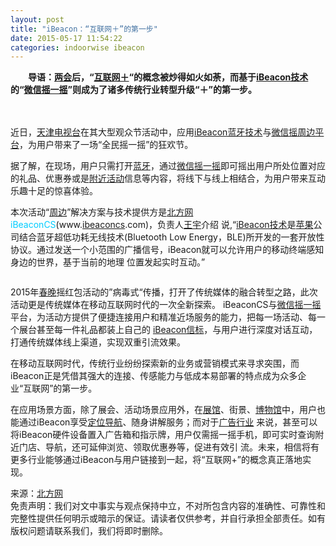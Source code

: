 ```yaml
---
layout: post
title: "iBeacon：“互联网＋”的第一步"
date: 2015-05-17 11:54:22
categories: indoorwise ibeacon
---
```

<div class="asb asb-post asb-post-01"></div>
 
<p><em></em>　　<strong>导语：<span style="color: #00ccff;"><a class="tag_link" href="http://www.ibeaconworld.cn/?tag=%e4%b8%a4%e4%bc%9a" target="_blank" title="查看关于 两会 的文章">两会</a></span>后，“<span style="color: #00ccff;"><a class="tag_link" href="http://www.ibeaconworld.cn/?tag=%e4%ba%92%e8%81%94%e7%bd%91%ef%bc%8b" target="_blank" title="查看关于 互联网＋ 的文章">互联网＋</a></span>“的概念被炒得如火如荼，而基于<span style="color: #00ccff;"><a class="tag_link" href="http://www.ibeaconworld.cn/?tag=ibeacon%e6%8a%80%e6%9c%af" target="_blank" title="查看关于 iBeacon技术 的文章">iBeacon技术</a></span>的“<span style="color: #00ccff;"><a class="tag_link" href="http://www.ibeaconworld.cn/?tag=%e5%be%ae%e4%bf%a1%e6%91%87%e4%b8%80%e6%91%87" target="_blank" title="查看关于 微信摇一摇 的文章">微信摇一摇</a></span>”则成为了诸多传统行业转型升级“＋”的第一步。</strong></p>


<div class="text clear">
<p>　　<img alt="" class=" aligncenter" src="http://photocdn.sohu.com/20150511/mp14515845_1431323997162_2.jpeg"/></p>
<p>近日，<span style="color: #00ccff;"><a class="tag_link" href="http://www.ibeaconworld.cn/?tag=%e5%a4%a9%e6%b4%a5%e7%94%b5%e8%a7%86%e5%8f%b0" target="_blank" title="查看关于 天津电视台 的文章">天津电视台</a></span>在其大型观众节活动中，应用<span style="color: #00ccff;"><a class="tag_link" href="http://www.ibeaconworld.cn/?tag=ibeacon%e8%93%9d%e7%89%99%e6%8a%80%e6%9c%af" target="_blank" title="查看关于 iBeacon蓝牙技术 的文章">iBeacon蓝牙技术</a></span>与<span style="color: #00ccff;"><a class="tag_link" href="http://www.ibeaconworld.cn/?tag=%e5%be%ae%e4%bf%a1%e6%91%87%e5%91%a8%e8%be%b9%e5%b9%b3%e5%8f%b0" target="_blank" title="查看关于 微信摇周边平台 的文章">微信摇周边平台</a></span>，为用户带来了一场“全民摇一摇”的狂欢节。</p>
<p>据了解，在现场，用户只需打开<a class="tag_link" href="http://www.ibeaconworld.cn/?tag=%e8%93%9d%e7%89%99" target="_blank" title="查看关于 蓝牙 的文章">蓝牙</a>，通过<a class="tag_link" href="http://www.ibeaconworld.cn/?tag=%e5%be%ae%e4%bf%a1%e6%91%87%e4%b8%80%e6%91%87" target="_blank" title="查看关于 微信摇一摇 的文章">微信摇一摇</a>即可摇出用户所处位置对应的礼品、优惠券或是<span style="color: #00ccff;"><a class="tag_link" href="http://www.ibeaconworld.cn/?tag=%e9%99%84%e8%bf%91%e6%b4%bb%e5%8a%a8" target="_blank" title="查看关于 附近活动 的文章">附近活动</a></span>信息等内容，将线下与线上相结合，为用户带来互动乐趣十足的惊喜体验。</p>
<p>本次活动“<a class="tag_link" href="http://www.ibeaconworld.cn/?tag=%e5%91%a8%e8%be%b9" target="_blank" title="查看关于 周边 的文章">周边</a>”解决方案与技术提供方是<span style="color: #00ccff;"><a class="tag_link" href="http://www.ibeaconworld.cn/?tag=%e5%8c%97%e6%96%b9%e7%bd%91" target="_blank" title="查看关于 北方网 的文章">北方网</a>iBeaconCS</span>(www.<a class="tag_link" href="http://www.ibeaconworld.cn/?tag=ibeaconcs" target="_blank" title="查看关于 ibeaconcs 的文章">ibeaconcs</a>.com)，负责人<span style="color: #00ccff;"><a class="tag_link" href="http://www.ibeaconworld.cn/?tag=%e7%8e%8b%e5%ae%87" target="_blank" title="查看关于 王宇 的文章">王宇</a></span>介绍 说,“<a class="tag_link" href="http://www.ibeaconworld.cn/?tag=ibeacon%e6%8a%80%e6%9c%af" target="_blank" title="查看关于 iBeacon技术 的文章">iBeacon技术</a>是<span style="color: #00ccff;"><a class="tag_link" href="http://www.ibeaconworld.cn/?tag=%e8%8b%b9%e6%9e%9c" target="_blank" title="查看关于 苹果 的文章">苹果</a></span>公司结合蓝牙超低功耗无线技术(Bluetooth Low Energy，BLE)所开发的一套开放性协议。通过发送一个小范围的广播信号，iBeacon就可以允许用户的移动终端感知身边的世界，基于当前的地理 位置发起实时互动。”</p>
<p><img alt="" class=" aligncenter" src="http://photocdn.sohu.com/20150511/mp14515845_1431323997162_3.jpeg"/></p>
<p>2015年<span style="color: #00ccff;"><a class="tag_link" href="http://www.ibeaconworld.cn/?tag=%e6%98%a5%e6%99%9a" target="_blank" title="查看关于 春晚 的文章">春晚</a></span>摇红包活动的”病毒式“传播，打开了传统媒体的融合转型之路，此次活动更是传统媒体在移动互联网时代的一次全新探索。 iBeaconCS与<a class="tag_link" href="http://www.ibeaconworld.cn/?tag=%e5%be%ae%e4%bf%a1%e6%91%87%e4%b8%80%e6%91%87" target="_blank" title="查看关于 微信摇一摇 的文章">微信摇一摇</a>平台，为活动方提供了便捷连接用户和精准近场服务的能力，把每一场活动、每一个展台甚至每一件礼品都装上自己的 <span style="color: #00ccff;"><a class="tag_link" href="http://www.ibeaconworld.cn/?tag=ibeacon%e4%bf%a1%e6%a0%87" target="_blank" title="查看关于 iBeacon信标 的文章">iBeacon信标</a></span>，与用户进行深度对话互动，打通传统媒体线上渠道，实现双重引流效果。</p>
<p>在移动互联网时代，传统行业纷纷探索新的业务或营销模式来寻求突围，而iBeacon正是凭借其强大的连接、传感能力与低成本易部署的特点成为众多企业“互联网”的第一步。</p>
<p>在应用场景方面，除了展会、活动场景应用外，在<span style="color: #00ccff;"><a class="tag_link" href="http://www.ibeaconworld.cn/?tag=%e5%b1%95%e9%a6%86" target="_blank" title="查看关于 展馆 的文章">展馆</a></span>、街景、<span style="color: #00ccff;"><a class="tag_link" href="http://www.ibeaconworld.cn/?tag=%e5%8d%9a%e7%89%a9%e9%a6%86" target="_blank" title="查看关于 博物馆 的文章">博物馆</a></span>中，用户也能通过iBeacon享受<span style="color: #00ccff;"><a class="tag_link" href="http://www.ibeaconworld.cn/?tag=%e5%ae%9a%e4%bd%8d%e5%af%bc%e8%88%aa" target="_blank" title="查看关于 定位导航 的文章">定位导航</a></span>、随身讲解服务；而对于<span style="color: #00ccff;"><a class="tag_link" href="http://www.ibeaconworld.cn/?tag=%e5%b9%bf%e5%91%8a%e8%a1%8c%e4%b8%9a" target="_blank" title="查看关于 广告行业 的文章">广告行业</a></span> 来说，甚至可以将iBeacon硬件设备置入广告箱和指示牌，用户仅需摇一摇手机，即可实时查询附近门店、导航，还可延伸浏览、领取优惠券等，促进有效引 流。未来，相信将有更多行业能够通过iBeacon与用户链接到一起，将“互联网+”的概念真正落地实现。</p>
</div>


<div id="mparea">来源：<a class="tag_link" href="http://www.ibeaconworld.cn/?tag=%e5%8c%97%e6%96%b9%e7%bd%91" target="_blank" title="查看关于 北方网 的文章">北方网</a></div>


<div></div>


<div>免责声明：我们对文中事实与观点保持中立，不对所包含内容的准确性、可靠性和完整性提供任何明示或暗示的保证。请读者仅供参考，并自行承担全部责任。如有版权问题请联系我们，我们将即时删除。</div>


<p> </p>